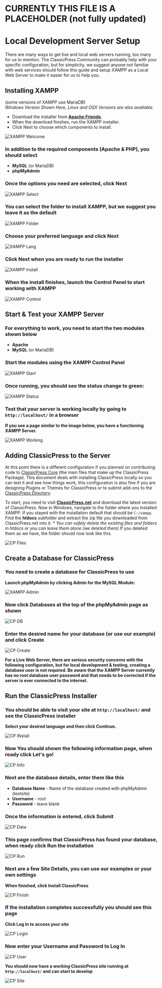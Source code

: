 # CURRENTLY THIS FILE IS A PLACEHOLDER (not fully updated)

# Local Development Server Setup

There are many ways to get live and local web servers running, too many for us to mention. The ClassicPress Community can probably help with your specific configuration, but for simplicity, we suggest anyone not familiar with web services should follow this guide and setup XAMPP as a Local Web Server to make it easier for us to help you.

## Installing XAMPP

(some versions of XAMPP use MariaDB)  
*Windows Version Shown Here, Linux and OSX Versions are also available.*

- Download the installer from [**Apache Friends**](https://www.apachefriends.org/index.html).  
- When the download finishes, run the XAMPP installer.  
- Click Next to choose which components to install.

![XAMPP Welcome](/dev-docs/img/xampp-welcome.png)

### In addition to the required components (Apache & PHP), you should select

- **MySQL** (or MariaDB)
- **phpMyAdmin**

### Once the options you need are selected, click Next

![XAMPP Select](/dev-docs/img/xampp-select.png)

### You can select the folder to install XAMPP, but we suggest you leave it as the default

![XAMPP Folder](/dev-docs/img/xampp-folder.png)

### Choose your preferred language and click Next

![XAMPP Lang](/dev-docs/img/xampp-lang.png)

### Click Next when you are ready to run the installer

![XAMPP Install](/dev-docs/img/xampp-install.png)

### When the install finishes, launch the Control Panel to start working with XAMPP

![XAMPP Control](/dev-docs/img/xampp-control.png)

## Start & Test your XAMPP Server

### For everything to work, you need to start the two modules shown below

- **Apache**
- **MySQL** (or MariaDB)

### Start the modules using the XAMPP Control Panel

![XAMPP Start](/dev-docs/img/xampp-start.png)

### Once running, you should see the status change to green:

![XAMPP Status](/dev-docs/img/xampp-status.png)

### Test that your server is working locally by going to `http://localhost/` in a browser

**If you see a page similar to the image below, you have a functioning XAMPP Server.**

![XAMPP Working](/dev-docs/img/xampp-working.png)

## Adding ClassicPress to the Server

At this point there is a different configuration if you planned on contributing code to [ClassicPress Core](https://github.com/ClassicPress/ClassicPress/blob/develop/.github/CONTRIBUTING.md) (the main files that make up the ClassicPress Package). This document deals with installing ClassicPress locally so you can test it and see how things work, this configuration is also fine if you are designing Plugins or Themes for ClassicPress or to submit add-ons to the [ClassicPress Directory](DIRECTORY_SUBMISSIONS.md).

To start, you need to visit [**ClassicPress.net**](https://www.classicpress.net/get-classicpress/) and download the latest version of ClassicPress. Now in Windows, navigate to the folder where you installed XAMPP. If you stayed with the installation default that should be `C:/xampp`. Find the **htdocs** subfolder and extract the zip file you downloaded from ClassicPress.net into it. _\* You can safely delete the existing files and folders in htdocs or you can leave them alone (we deleted them)_ If you deleted them as we have, the folder should now look like this.

![CP Files](/dev-docs/img/cp-files.png)

## Create a Database for ClassicPress

### You need to create a database for ClassicPress to use  

**Launch phpMyAdmin by clicking Admin for the MySQL Module:**

![XAMPP Admin](/dev-docs/img/xampp-admin.png)

### Now click **Databases** at the top of the phpMyAdmin page as shown

![CP DB](/dev-docs/img/cp-create-1.png)

### Enter the desired name for your database (or use our example) and click **Create**

![CP Create](/dev-docs/img/cp-create-2.png)

**For a Live Web Server, there are serious security concerns with the following configuration, but for local development & testing, creating a database user is not required. Be aware that the XAMPP Server currently has no root database user password and that needs to be corrected if the server is ever connected to the internet.**

## Run the ClassicPress Installer

### You should be able to visit your site at `http://localhost/` and see the ClassicPress installer

**Select your desired language and then click Continue.**

![CP INstall](/dev-docs/img/cp-install.png)

### Now You should shown the following information page, when ready click Let's go!

![CP Info](/dev-docs/img/cp-info.png)

### Next are the database details, enter them like this

- **Database Name** - Name of the database created with phpMyAdmin (testsite)
- **Username** - root
- **Password** - leave blank

### Once the information is entered, click Submit

![CP Data](/dev-docs/img/cp-data.png)

### This page confirms that ClassicPress has found your database, when ready click Run the installation

![CP Run](/dev-docs/img/cp-run.png)

### Next are a few Site Details, you can use our examples or your own settings

**When finished, click Install ClassicPress**

![CP Finish](/dev-docs/img/cp-finish.png)

### If the installation completes successfully you should see this page

**Click Log In to access your site**

![CP Login](/dev-docs/img/cp-login.png)

### Now enter your Username and Password to Log In

![CP User](/dev-docs/img/cp-user.png)

**You should now have a working ClassicPress site running at `http://localhost/` and can start to develop**

![CP Site](/dev-docs/img/cp-site.png)